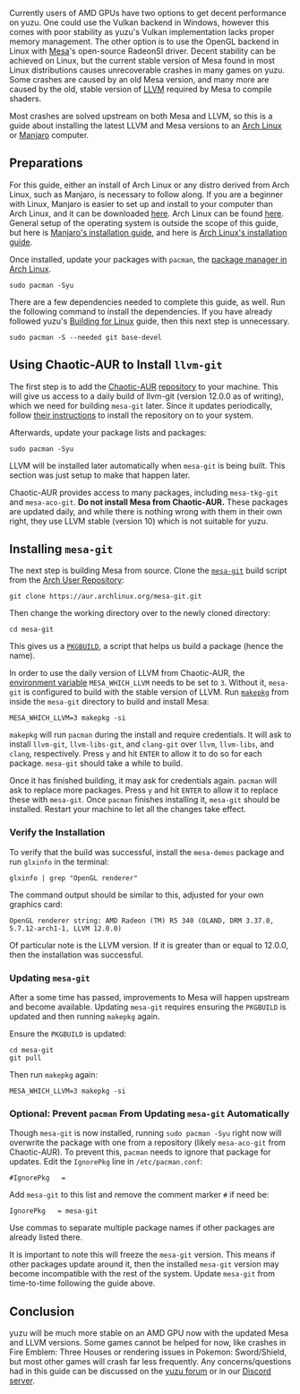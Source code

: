 Currently users of AMD GPUs have two options to get decent performance on yuzu. One could use the Vulkan backend in Windows, however this comes with poor stability as yuzu's Vulkan implementation lacks proper memory management. The other option is to use the OpenGL backend in Linux with [Mesa](https://mesa3d.org/)'s open-source RadeonSI driver. Decent stability can be achieved on Linux, but the current stable version of Mesa found in most Linux distributions causes unrecoverable crashes in many games on yuzu. Some crashes are caused by an old Mesa version, and many more are caused by the old, stable version of [LLVM](https://llvm.org/) required by Mesa to compile shaders.

Most crashes are solved upstream on both Mesa and LLVM, so this is a guide about installing the latest LLVM and Mesa versions to an [Arch Linux](https://www.archlinux.org/) or [Manjaro](https://manjaro.org/) computer.

## Preparations
For this guide, either an install of Arch Linux or any distro derived from Arch Linux, such as Manjaro, is necessary to follow along. If you are a beginner with Linux, Manjaro is easier to set up and install to your computer than Arch Linux, and it can be downloaded [here](https://manjaro.org/get-manjaro/). Arch Linux can be found [here](https://www.archlinux.org/download/). General setup of the operating system is outside the scope of this guide, but here is [Manjaro's installation guide](https://manjaro.org/support/firststeps/), and here is [Arch Linux's installation guide](https://wiki.archlinux.org/index.php/Installation_guide).

Once installed, update your packages with `pacman`, the [package manager in Arch Linux](https://wiki.archlinux.org/index.php/Pacman).
```
sudo pacman -Syu
```

There are a few dependencies needed to complete this guide, as well. Run the following command to install the dependencies. If you have already followed yuzu's [Building for Linux](https://github.com/yuzu-emu/yuzu/wiki/Building-for-Linux) guide, then this next step is unnecessary.
```
sudo pacman -S --needed git base-devel
```

## Using Chaotic-AUR to Install `llvm-git`
<!-- The following is left commented in anticipation of Arch's glibc version getting ahead of Manjaro's in the future. ->
<!-- **WARNING: Manjaro users should avoid this part of the guide for now.** Arch Linux, and Chaotic-AUR by extension, has upgraded the glibc version to 2.32, and Manjaro is still using 2.31, thus packages on Chaotic-AUR are too recent for use on Manjaro. Users should build [llvm-git](https://aur.archlinux.org/packages/llvm-git/) and [llvm-libs-git](https://aur.archlinux.org/packages/llvm-libs-git/) directly from the AUR. -->

The first step is to add the [Chaotic-AUR](https://lonewolf.pedrohlc.com/chaotic-aur/) [repository](https://wiki.archlinux.org/index.php/Unofficial_user_repositories) to your machine. This will give us access to a daily build of llvm-git (version 12.0.0 as of writing), which we need for building `mesa-git` later. Since it updates periodically, follow [their instructions](https://lonewolf.pedrohlc.com/chaotic-aur/) to install the repository on to your system.

Afterwards, update your package lists and packages:
```
sudo pacman -Syu
```

LLVM will be installed later automatically when `mesa-git` is being built. This section was just setup to make that happen later.

Chaotic-AUR provides access to many packages, including `mesa-tkg-git` and `mesa-aco-git`. **Do not install Mesa from Chaotic-AUR.** These packages are updated daily, and while there is nothing wrong with them in their own right, they use LLVM stable (version 10) which is not suitable for yuzu.

## Installing `mesa-git`
The next step is building Mesa from source. Clone the [`mesa-git`](https://aur.archlinux.org/packages/mesa-git/) build script from the [Arch User Repository](https://wiki.archlinux.org/index.php/Arch_User_Repository):
```
git clone https://aur.archlinux.org/mesa-git.git
```
Then change the working directory over to the newly cloned directory:
```
cd mesa-git
```
This gives us a [`PKGBUILD`](https://wiki.archlinux.org/index.php/PKGBUILD), a script that helps us build a package (hence the name).

In order to use the daily version of LLVM from Chaotic-AUR, the [environment variable](https://wiki.archlinux.org/index.php/Environment_variables) `MESA_WHICH_LLVM` needs to be set to `3`. Without it, `mesa-git` is configured to build with the stable version of LLVM. Run [`makepkg`](https://wiki.archlinux.org/index.php/Makepkg) from inside the `mesa-git` directory to build and install Mesa:
```
MESA_WHICH_LLVM=3 makepkg -si
```

`makepkg` will run `pacman` during the install and require credentials. It will ask to install `llvm-git`, `llvm-libs-git`, and `clang-git` over `llvm`, `llvm-libs`, and `clang`, respectively. Press `y` and hit `ENTER` to allow it to do so for each package. `mesa-git` should take a while to build.

Once it has finished building, it may ask for credentials again. `pacman` will ask to replace more packages. Press `y` and hit `ENTER` to allow it to replace these with `mesa-git`. Once `pacman` finishes installing it, `mesa-git` should be installed. Restart your machine to let all the changes take effect.

### Verify the Installation
To verify that the build was successful, install the `mesa-demos` package and run `glxinfo` in the terminal:
```
glxinfo | grep "OpenGL renderer"
```
The command output should be similar to this, adjusted for your own graphics card:
```
OpenGL renderer string: AMD Radeon (TM) R5 340 (OLAND, DRM 3.37.0, 5.7.12-arch1-1, LLVM 12.0.0)
```
Of particular note is the LLVM version. If it is greater than or equal to 12.0.0, then the installation was successful.

### Updating `mesa-git`
After a some time has passed, improvements to Mesa will happen upstream and become available. Updating `mesa-git` requires ensuring the `PKGBUILD` is updated and then running `makepkg` again.

Ensure the `PKGBUILD` is updated:
```
cd mesa-git
git pull
```
Then run `makepkg` again:
```
MESA_WHICH_LLVM=3 makepkg -si
```

### Optional: Prevent `pacman` From Updating `mesa-git` Automatically
Though `mesa-git` is now installed, running `sudo pacman -Syu` right now will overwrite the package with one from a repository (likely `mesa-aco-git` from Chaotic-AUR). To prevent this, `pacman` needs to ignore that package for updates. Edit the `IgnorePkg` line in `/etc/pacman.conf`:
```
#IgnorePkg   =
```
Add `mesa-git` to this list and remove the comment marker `#` if need be:
```
IgnorePkg   = mesa-git
```
Use commas to separate multiple package names if other packages are already listed there.

It is important to note this will freeze the `mesa-git` version. This means if other packages update around it, then the installed `mesa-git` version may become incompatible with the rest of the system. Update `mesa-git` from time-to-time following the guide above.

## Conclusion
yuzu will be much more stable on an AMD GPU now with the updated Mesa and LLVM versions. Some games cannot be helped for now, like crashes in Fire Emblem: Three Houses or rendering issues in Pokemon: Sword/Shield, but most other games will crash far less frequently. Any concerns/questions had in this guide can be discussed on the [yuzu forum](https://community.citra-emu.org/c/yuzu-support) or in our [Discord server](https://discord.gg/u77vRWY).
